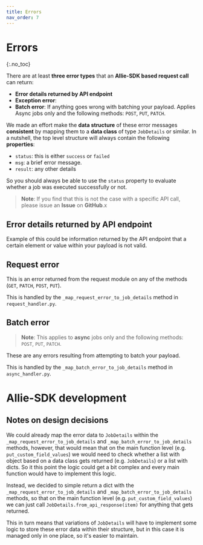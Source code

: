 ```yaml
---
title: Errors
nav_order: 7
---
```


# Errors
{:.no_toc}

There are at least **three error types** that an **Allie-SDK based request call** can return:

- **Error details returned by API endpoint**
- **Exception error**:
- **Batch error**: If anything goes wrong with batching your payload. Applies Async jobs only and the following methods: `POST`, `PUT`, `PATCH`.


We made an effort make the **data structure** of these error messages **consistent** by mapping them to a **data class** of type `JobDetails` or similar. In a nutshell, the top level structure will always contain the following **properties**:

- `status`: this is either `success` or `failed`
- `msg`: a brief error message.
- `result`: any other details

So you should always be able to use the `status` property to evaluate whether a job was executed successfully or not.

> **Note**: If you find that this is not the case with a specific API call, please issue an **Issue** on **GitHub**.x

## Error details returned by API endpoint

Example of this could be information returned by the API endpoint that a certain element or value within your payload is not valid.

## Request error

This is an error returned from the request module on any of the methods (`GET`, `PATCH`, `POST`, `PUT`).

This is handled by the `_map_request_error_to_job_details` method in `request_handler.py`.

## Batch error

> **Note**: This applies to **async** jobs only and the following methods: `POST`, `PUT`, `PATCH`.

These are any errors resulting from attempting to batch your payload.

This is handled by the `_map_batch_error_to_job_details` method in `async_handler.py`.

# Allie-SDK development

## Notes on design decisions

We could already map the error data to `JobDetails` within the `_map_request_error_to_job_details` and `_map_batch_error_to_job_details` methods, however, that would mean that on the main function level (e.g. `put_custom_field_values`) we would need to check whether a list with object based on a data class gets returned (e.g. `JobDetails`) or a list with dicts. So it this point the logic could get a bit complex and every main function would have to implement this logic.

Instead, we decided to simple return a dict with the `_map_request_error_to_job_details` and `_map_batch_error_to_job_details` methods, so that on the main function level (e.g. `put_custom_field_values`) we can just call `JobDetails.from_api_response(item)` for anything that gets returned.

This in turn means that variations of `JobDetails` will have to implement some logic to store these error data within their structure, but in this case it is managed only in one place, so it's easier to maintain.

